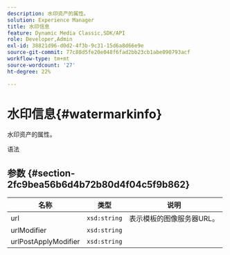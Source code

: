 ```yaml
---
description: 水印资产的属性。
solution: Experience Manager
title: 水印信息
feature: Dynamic Media Classic,SDK/API
role: Developer,Admin
exl-id: 38821d96-d0d2-4f3b-9c31-15d6a8d66e9e
source-git-commit: 77c88d5fe20e048f6fad2bb23cb1abe090793acf
workflow-type: tm+mt
source-wordcount: '27'
ht-degree: 22%

---
```


# 水印信息{#watermarkinfo}

水印资产的属性。

语法

## 参数 {#section-2fc9bea56b6d4b72b80d4f04c5f9b862}

| 名称 | 类型 | 说明 |
|---|---|---|
| url | `xsd:string` | 表示模板的图像服务器URL。 |
| urlModifier | `xsd:string` |  |
| urlPostApplyModifier | `xsd:string` |  |
